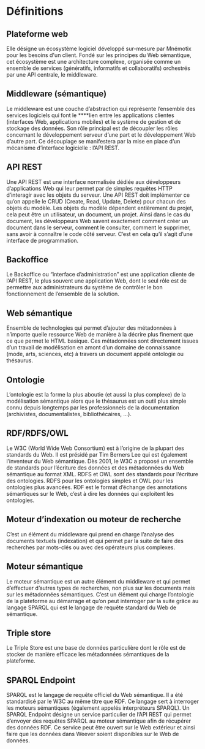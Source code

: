 # Définitions

## Plateforme web

Elle désigne un écosystème logiciel développé sur-mesure par Mnémotix pour les besoins d'un client. Fondé sur les principes du Web sémantique, cet écosystème est une architecture complexe, organisée comme un ensemble de services \(génératifs, informatifs et collaboratifs\) orchestrés par une API centrale, le middleware.

## **Middleware \(sémantique\)**

Le middleware est une couche d’abstraction qui représente l’ensemble des services logiciels qui font le ****lien entre les applications clientes \(interfaces Web, applications mobiles\) et le système de gestion et de stockage des données. Son rôle principal est de découpler les rôles concernant le développement serveur d’une part et le développement Web d’autre part. Ce découplage se manifestera par la mise en place d’un mécanisme d’interface logicielle : l’API REST.

## **API REST**

Une API REST est une interface normalisée dédiée aux développeurs d’applications Web qui leur permet par de simples requêtes HTTP d’interagir avec les objets du serveur. Une API REST doit implémenter ce qu’on appelle le CRUD \(Create, Read, Update, Delete\) pour chacun des objets du modèle. Les objets du modèle dépendent entièrement du projet, cela peut être un utilisateur, un document, un projet. Ainsi dans le cas du document, les développeurs Web savent exactement comment créer un document dans le serveur, comment le consulter, comment le supprimer, sans avoir à connaître le code côté serveur. C’est en cela qu’il s’agit d’une interface de programmation.

## Backoffice

Le Backoffice ou “interface d’administration” est une application cliente de l’API REST, le plus souvent une application Web, dont le seul rôle est de permettre aux administrateurs du système de contrôler le bon fonctionnement de l’ensemble de la solution.

## Web sémantique

Ensemble de technologies qui permet d’ajouter des métadonnées à n’importe quelle ressource Web de manière à la décrire plus finement que ce que permet le HTML basique. Ces métadonnées sont directement issues d’un travail de modélisation en amont d’un domaine de connaissance \(mode, arts, sciences, etc\) à travers un document appelé ontologie ou thésaurus.

## Ontologie

L’ontologie est la forme la plus aboutie \(et aussi la plus complexe\) de la modélisation sémantique alors que le thésaurus est un outil plus simple connu depuis longtemps par les professionnels de la documentation \(archivistes, documentalistes, bibliothécaires, ...\).

## RDF/RDFS/OWL

Le W3C \(World Wide Web Consortium\) est à l’origine de la plupart des standards du Web. Il est présidé par Tim Berners Lee qui est également l’inventeur du Web sémantique. Dès 2001, le W3C a proposé un ensemble de standards pour l’écriture des données et des métadonnées du Web sémantique au format XML. RDFS et OWL sont des standards pour l’écriture des ontologies. RDFS pour les ontologies simples et OWL pour les ontologies plus avancées. RDF est le format d’échange des annotations sémantiques sur le Web, c’est à dire les données qui exploitent les ontologies.

## Moteur d’indexation ou moteur de recherche

C’est un élément du middleware qui prend en charge l’analyse des documents textuels \(indexation\) et qui permet par la suite de faire des recherches par mots-clés ou avec des opérateurs plus complexes.

## Moteur sémantique

Le moteur sémantique est un autre élément du middleware et qui permet d’effectuer d’autres types de recherches, non plus sur les documents mais sur les métadonnées sémantiques. C’est un élément qui charge l’ontologie de la plateforme au démarrage et qu’on peut interroger par la suite grâce au langage SPARQL qui est le langage de requête standard du Web de sémantique.

## Triple store

Le Triple Store est une base de données particulière dont le rôle est de stocker de manière efficace les métadonnées sémantiques de la plateforme.

## SPARQL Endpoint

SPARQL est le langage de requête officiel du Web sémantique. Il a été standardisé par le W3C au même titre que RDF. Ce langage sert à interroger les moteurs sémantiques \(également appelés interpréteurs SPARQL\). Un SPARQL Endpoint désigne un service particulier de l’API REST qui permet d’envoyer des requêtes SPARQL au moteur sémantique afin de récupérer des données RDF. Ce service peut être ouvert sur le Web extérieur et ainsi faire que les données dans Weever soient disponibles sur le Web de données.

